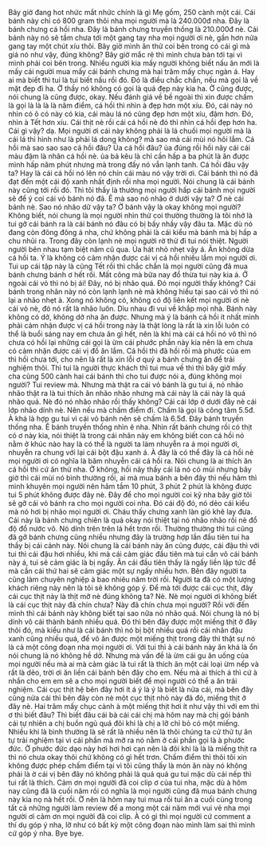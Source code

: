 Bây giờ đang hot nhức mắt nhức chính là gì Mẹ gốm, 250 cành một cái. Cái bánh này chỉ có 800 gram thôi nha mọi người mà là 240.000đ nha. Đây là bánh chưng cá hồi nha. Đây là bánh chưng truyền thống là 210.000đ nè. Cái bánh này nó sẽ tầm chưa tới một gang tay nha mọi người ơi nè, gần hơn nửa gang tay một chút xíu thôi. Bây giờ mình ăn thử coi bên trong có cái gì mà giá nó như vậy, đúng không? Bây giờ mắc rẻ thì mình chưa bàn tới tại vì mình phải coi bên trong. Nhiều người kia mấy người không biết nấu ăn mới là mấy cái người mua mấy cái bánh chưng mà hai trăm mấy chục ngàn á. Hay ai mà biết thì tui là tui biết nấu rồi đó. Đó là điều chắc chắn, nếu mà gọi là về mặt đẹp đi ha. Ờ thấy nó không có gọi là quá đẹp này kia ha. Ờ cũng được, nói chung là cũng được, okay. Nếu đánh giá về bề ngoài thì xin được chấm là gọi là là là là năm điểm, cá hồi thì nhìn à đẹp hơn một xíu. Đó, cái này nó nhìn có ô có này có kia, cái màu lá nó cũng đẹp hơn một xíu, đậm hơn. Đó, nhìn à Tết hơn xíu. Cái thịt nè rồi cái cá hồi nè đó thì nhìn cá hồi đẹp hơn ha. Cái gì vậy? dạ. Mọi người ơi cái này không phải là lá chuối mọi người mà là cái lá thì hình như là phải lá dong không? mà sao mà cái mùi nó hôi lắm. Cá hồi mà sao sao sao cá hồi đâu? Ủa cá hồi đâu? ủa đúng rồi hồi nãy cái cái màu đậm là nhân cá hồi nè. ủa bả kêu là chỉ cần hấp a ba phút là ăn được mình hấp năm phút nhưng mà trong đấy nó vẫn lạnh tanh. Cá hồi đâu vậy ta? Hay là cái cá hồi nó lên nó chín cái màu nó vậy trời ơi. Cái bánh thì nó đã đạt đến một cái độ xanh nhất định rồi nha mọi người. Nói chung là cái bánh này cũng tới rồi đó. Thì tôi thấy là thường mọi người hấp cái bánh mọi người sẽ để ý coi cái vỏ bánh nó đã. Ê mà sao nó nhão ở dưới vậy ta? Ơ nè cái bánh nè. Sao nó nhão dữ vậy ta? Ờ bánh vậy là okay không mọi người? Không biết, nói chung là mọi người nhìn thử coi thường thường là tôi nhớ là tui gỡ cái bánh ra là cái bánh nó đâu có bị bấy nhầy vậy đâu ta. Mặc dù nó đang còn đông đông á nha, chứ không phải là cái kiểu mà bánh mà bị hấp a chu nhũi ra. Trong đây còn lạnh nè mọi người rờ thử đi tui nói thiệt. Người người bên nhau tạm biệt năm cũ qua. Ủa hát nhỏ nhẹt vậy á. Ăn không dừa cá hồi ta. Ý là không có cảm nhận được cái vị cá hồi nhiều lắm mọi người ơi. Tui up cái tập này là cũng Tết rồi thì chắc chắn là mọi người cũng đã mua bánh chưng bánh ơ hết rồi. Mất công mà bữa nay đổ thừa tui này kia á. Ở ngoài cái vỏ thì nó bị ái! Đây, nó bị nhão quá. Đó mọi người thấy không? Cái bánh trong nhân này nó còn lạnh lạnh nè mà không hiểu tại sao cái vỏ thì nó lại a nhão nhẹt à. Xong nó không có, không có độ liên kết mọi người ơi nè cái vỏ nè, đó nó rất là nhão luôn. Dìu nhau đi vui về khắp mọi nhà. Bánh này không có dở, không dở nha ăn được. Nhưng mà ý là bánh cá hồi ít nhất mình phải cảm nhận được vị cá hồi trong này là thật lòng là rất là xin lỗi luôn có thể là buổi sáng nay em chưa ăn gì hết, nên là khi mà cái cá hồi nó vô thì nó chưa có hồi lại những cái gọi là ừm cái phước phần này kia nên là em chưa có cảm nhận được cái vị đồ ăn lắm. Cá hồi thì đã hồi rồi mà phước của em thì hồi chưa tới, cho nên là rất là xin lỗi ơ quý a bánh chưng ăn để trải nghiệm thôi. Thì tui là người thực khách thì tui mua về thì thì bây giờ mấy cha cũng 500 cành hai cái bánh thì cho tui được nói a, đúng không mọi người? Tui review mà. Nhưng mà thật ra cái vỏ bánh là gu tui á, nó nhão nhão thật ra là tui thích ăn nhão nhão nhưng mà cái này là cái này là quá nhão quá. Nè đó nó nhão nhão rồi thấy không? Cái cái lớp ở dưới đây nè cái lớp nhão dính nè. Nên nếu mà chấm điểm đi. Chấm là gọi là công tâm 5.5đ. À khá là hợp gu tui vì cái vỏ bánh nên sẽ chấm là 6.5đ. Đây bánh truyền thống nha. Ê bánh truyền thống nhìn ê nha. Nhìn rất bánh chưng rồi có thịt có ơ này kia, nói thiệt là trong cái nhân này em không biết con cá hồi nó nằm ở khúc nào hay là có thể là người ta làm nhuyễn ra á mọi người ơi, nhuyễn ra chung với lại cái bột đậu xanh á. À đây là có thể đây là cá hồi nè mọi người ơi có nghĩa là băm nhuyễn cái cá hồi ra. Nói chung là ai thích ăn cá hồi thì cứ ăn thử nha. Ờ không, hồi nãy thấy cái lá nó có mùi nhưng bây giờ thì cái mùi nó bình thường rồi, ai mà mua bánh a bên đây thì nếu hâm thì mình khuyên mọi người nên hâm tầm 10 phút, 3 phút 2 phút là không được tui 5 phút không được đây nè. Đây để cho mọi người coi kỹ nha bây giờ tôi sẽ gỡ cái vỏ bánh ra cho mọi người coi nha. Đó cái độ đó, nó dẻo cái kiểu mà nó hơi bị nhão mọi người ơi. Cháu thấy chưng xanh làn gió khẽ lay đưa. Cái này là bánh chưng chiên là quá okay nói thiệt tại nó nhão nhão rồi nè đổ độ đổ nước vô. Nó dính trên trên lá hết trơn rồi. Thường thường thì tui cũng đã gỡ bánh chưng cũng nhiều nhưng đây là trường hợp lần đầu tiên tui ha thấy bị cái cảnh này. Nói chung là cái bánh này ăn cũng được, cái đậu thì với tui thì cái đậu hơi nhiều, khi mà cái cảm giác đầu tiên mà tui cắn vô cái bánh này á, tui sẽ cảm giác là bị ngấy. Ăn cái đầu tiên thấy là ngấy liền lập tức để mà cắn cái thứ hai sẽ cảm giác một sự ngấy nhiều hơn. Bên đây người ta cũng làm chuyên nghiệp à bao nhiêu năm trời rồi. Người ta đã có một lượng khách riêng này nên là tôi sẽ không góp ý. Để mà tới được cái cục thịt, đây cái cục thịt này là thịt mỡ nè đúng không ta? Nè. Nè mọi người ơi không biết là cái cục thịt này đã chín chưa? Này đã chín chưa mọi người? Rồi với đến mình thì cái bánh này không biết tại sao nữa nó nhão quá. Nói chung là nó bị dính vô cái thành bánh nhiều quá. Đó thì bên đây được một miếng thịt ở đây thôi đó, mà kiểu như là cái bánh thì nó bị bột nhiều quá rồi cái nhân đậu xanh cũng nhiều quá, để vô ăn được một miếng thịt trong đây thì thật sự nó là cả một công đoạn nha mọi người ơi. Với tui thì à cái bánh này ăn khá là ổn nói chung là nó không hề dở. Nhưng mà vấn đề là ừm cái gu ăn uống của mọi người nếu mà ai mà cảm giác là tui rất là thích ăn một cái loại ừm nếp và rất là dẻo, trời ơi ăn liền cái bánh bên đây cho em. Nếu mà ai thích á thì cứ à nhắn cho em em sẽ a cho mọi người biết để mọi người có thể a ăn trải nghiệm. Cái cục thịt hệ bên đây hơi ít á ý là ý là biết là nửa cái, mà bên đây cũng nửa cái thì bên đây còn nè một cục thịt nhỏ này đã đó, miếng thịt ở đây nè. Hai trăm mấy chục cành à một miếng thịt hơi ít như vậy thì với em thì ơ thì biết đâu? Thì biết đâu cái bà cái cái chị mà hôm nay mà chị gói bánh cái tự nhiên a chị buồn ngủ quá đôi khi là chị a lỡ chỉ bỏ có một miếng. Nhiều khi là bình thường là sẽ rất là nhiều nên là thôi chúng ta cứ thử tự ăn tự trải nghiệm tại vì cái phần mà mỡ ra nó nằm ở cái phần gọi là à phước đức. Ờ phước đức dạo này hơi hơi hơi cạn nên là đôi khi là là là miếng thịt ra thì nó chưa okay thôi chứ không có gì hết trơn. Chấm điểm thì thôi tôi xin không được phép chấm điểm tại vì tôi cũng thấy là món ăn này nó không phải là ờ cái vị bên đây nó không phải là quá quá gu tui mặc dù cái nếp thì tui rất là thích. Cảm ơn mọi người đã coi clip ơ của tui nha, mặc dù à hôm nay cũng đã là cuối năm rồi có nghĩa là mọi người cũng đã mua bánh chưng này kia nọ nà hết rồi. Ờ nên là hôm nay tui mua rồi tui ăn a cuối cùng trong tất cả những người làm review để a mong một cái năm mới vui vẻ nha mọi người ơi cảm ơn mọi người đã coi clip. À có gì thì mọi người cứ comment a thí dụ góp ý nha, lỡ như có bất kỳ một công đoạn nào mình làm sai thì mình cứ góp ý nha. Bye bye.